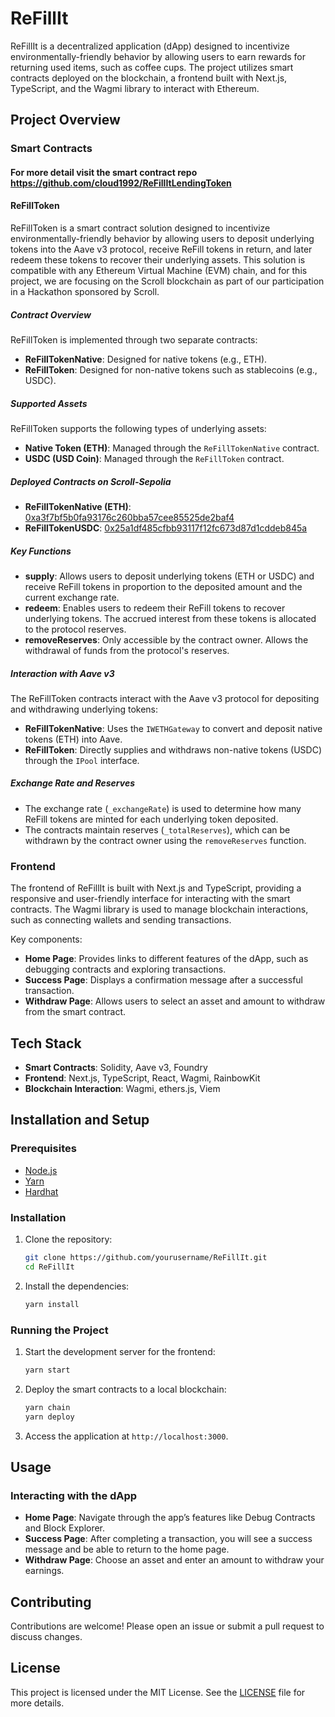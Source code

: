 # ReFillIt

ReFillIt is a decentralized application (dApp) designed to incentivize environmentally-friendly behavior by allowing users to earn rewards for returning used items, such as coffee cups. The project utilizes smart contracts deployed on the blockchain, a frontend built with Next.js, TypeScript, and the Wagmi library to interact with Ethereum.

## Project Overview

### Smart Contracts

#### For more detail visit the smart contract repo https://github.com/cloud1992/ReFillItLendingToken

#### ReFillToken

ReFillToken is a smart contract solution designed to incentivize environmentally-friendly behavior by allowing users to deposit underlying tokens into the Aave v3 protocol, receive ReFill tokens in return, and later redeem these tokens to recover their underlying assets. This solution is compatible with any Ethereum Virtual Machine (EVM) chain, and for this project, we are focusing on the Scroll blockchain as part of our participation in a Hackathon sponsored by Scroll.

##### Contract Overview

ReFillToken is implemented through two separate contracts:

- **ReFillTokenNative**: Designed for native tokens (e.g., ETH).
- **ReFillToken**: Designed for non-native tokens such as stablecoins (e.g., USDC).

##### Supported Assets

ReFillToken supports the following types of underlying assets:

- **Native Token (ETH)**: Managed through the `ReFillTokenNative` contract.
- **USDC (USD Coin)**: Managed through the `ReFillToken` contract.

##### Deployed Contracts on Scroll-Sepolia

- **ReFillTokenNative (ETH)**: [0xa3f7bf5b0fa93176c260bba57cee85525de2baf4](https://sepolia.scrollscan.com/address/0xa3f7bf5b0fa93176c260bba57cee85525de2baf4)
- **ReFillTokenUSDC**: [0x25a1df485cfbb93117f12fc673d87d1cddeb845a](https://sepolia.scrollscan.com/address/0x25a1df485cfbb93117f12fc673d87d1cddeb845a)

##### Key Functions

- **supply**: Allows users to deposit underlying tokens (ETH or USDC) and receive ReFill tokens in proportion to the deposited amount and the current exchange rate.
- **redeem**: Enables users to redeem their ReFill tokens to recover underlying tokens. The accrued interest from these tokens is allocated to the protocol reserves.
- **removeReserves**: Only accessible by the contract owner. Allows the withdrawal of funds from the protocol's reserves.

##### Interaction with Aave v3

The ReFillToken contracts interact with the Aave v3 protocol for depositing and withdrawing underlying tokens:

- **ReFillTokenNative**: Uses the `IWETHGateway` to convert and deposit native tokens (ETH) into Aave.
- **ReFillToken**: Directly supplies and withdraws non-native tokens (USDC) through the `IPool` interface.

##### Exchange Rate and Reserves

- The exchange rate (`_exchangeRate`) is used to determine how many ReFill tokens are minted for each underlying token deposited.
- The contracts maintain reserves (`_totalReserves`), which can be withdrawn by the contract owner using the `removeReserves` function.

### Frontend

The frontend of ReFillIt is built with Next.js and TypeScript, providing a responsive and user-friendly interface for interacting with the smart contracts. The Wagmi library is used to manage blockchain interactions, such as connecting wallets and sending transactions.

Key components:

- **Home Page**: Provides links to different features of the dApp, such as debugging contracts and exploring transactions.
- **Success Page**: Displays a confirmation message after a successful transaction.
- **Withdraw Page**: Allows users to select an asset and amount to withdraw from the smart contract.

## Tech Stack

- **Smart Contracts**: Solidity, Aave v3, Foundry
- **Frontend**: Next.js, TypeScript, React, Wagmi, RainbowKit
- **Blockchain Interaction**: Wagmi, ethers.js, Viem

## Installation and Setup

### Prerequisites

- [Node.js](https://nodejs.org/)
- [Yarn](https://yarnpkg.com/)
- [Hardhat](https://hardhat.org/)

### Installation

1. Clone the repository:

   ```bash
   git clone https://github.com/yourusername/ReFillIt.git
   cd ReFillIt
   ```

2. Install the dependencies:

   ```bash
   yarn install
   ```

### Running the Project

1. Start the development server for the frontend:

   ```bash
   yarn start
   ```

2. Deploy the smart contracts to a local blockchain:

   ```bash
   yarn chain
   yarn deploy
   ```

3. Access the application at `http://localhost:3000`.

## Usage

### Interacting with the dApp

- **Home Page**: Navigate through the app’s features like Debug Contracts and Block Explorer.
- **Success Page**: After completing a transaction, you will see a success message and be able to return to the home page.
- **Withdraw Page**: Choose an asset and enter an amount to withdraw your earnings.

## Contributing

Contributions are welcome! Please open an issue or submit a pull request to discuss changes.

## License

This project is licensed under the MIT License. See the [LICENSE](./LICENSE) file for more details.
